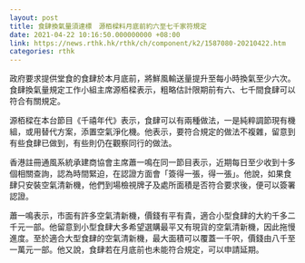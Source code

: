```yaml
---
layout: post
title: 食肆換氣量須達標　源栢樑料月底前約六至七千家符規定
date: 2021-04-22 10:16:50.000000000 +08:00
link: https://news.rthk.hk/rthk/ch/component/k2/1587080-20210422.htm
categories: rthk
---
```


政府要求提供堂食的食肆於本月底前，將鮮風輸送量提升至每小時換氣至少六次。食肆換氣量規定工作小組主席源栢樑表示，粗略估計限期前有六、七千間食肆可以符合有關規定。

源栢樑在本台節目《千禧年代》表示，食肆可以有兩種做法，一是純粹調節現有機組，或用替代方案，添置空氣淨化機。他表示，要符合規定的做法不複雜，留意到有些食肆已做到，有些則仍在觀察同行的做法。

香港註冊通風系統承建商協會主席蕭一鳴在同一節目表示，近期每日至少收到十多個相關查詢，認為時間緊迫，在認證方面會「簽得一張，得一張」。他說，如果食肆只安裝空氣清新機，他們到場檢視牌子及處所面積是否符合要求後，便可以簽署認證。

蕭一鳴表示，市面有許多空氣清新機，價錢有平有貴，適合小型食肆的大約千多二千元一部。他留意到小型食肆大多希望選購最平又有現貨的空氣清新機，因此拖慢進度。至於適合大型食肆的空氣清新機，最大面積可以覆蓋一千呎，價錢由八千至一萬元一部。他又說，食肆若在月底前也未能符合規定，可以申請延期。
